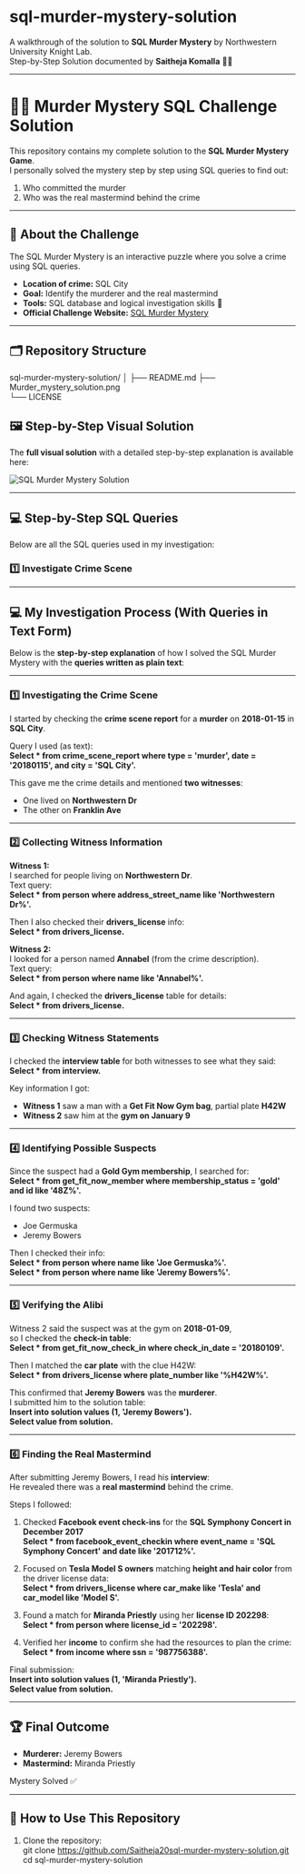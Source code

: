 # sql-murder-mystery-solution
A walkthrough of the solution to **SQL Murder Mystery** by Northwestern University Knight Lab.  
Step-by-Step Solution documented by **Saitheja Komalla** 🕵️‍♂️

---

# 🕵️‍♂️ Murder Mystery SQL Challenge Solution

This repository contains my complete solution to the **SQL Murder Mystery Game**.  
I personally solved the mystery step by step using SQL queries to find out:

1. Who committed the murder  
2. Who was the real mastermind behind the crime  

---

## 📖 About the Challenge

The SQL Murder Mystery is an interactive puzzle where you solve a crime using SQL queries.  

- **Location of crime:** SQL City  
- **Goal:** Identify the murderer and the real mastermind  
- **Tools:** SQL database and logical investigation skills 🧠  
- **Official Challenge Website:** [SQL Murder Mystery](https://mystery.knightlab.com/)

---

## 🗂️ Repository Structure
sql-murder-mystery-solution/
│
├── README.md
├── Murder_mystery_solution.png   
└── LICENSE                        


## 🖼️ Step-by-Step Visual Solution

The **full visual solution** with a detailed step-by-step explanation is available here:

![SQL Murder Mystery Solution](Murder_mystery_solution.png)

---

## 💻 Step-by-Step SQL Queries

Below are all the SQL queries used in my investigation:

### 1️⃣ Investigate Crime Scene


---

## 💻 My Investigation Process (With Queries in Text Form)

Below is the **step-by-step explanation** of how I solved the SQL Murder Mystery with the **queries written as plain text**:

---

### 1️⃣ Investigating the Crime Scene

I started by checking the **crime scene report** for a **murder** on **2018-01-15** in **SQL City**.

Query I used (as text):  
**Select * from crime_scene_report where type = 'murder', date = '20180115', and city = 'SQL City'.**

This gave me the crime details and mentioned **two witnesses**:
- One lived on **Northwestern Dr**  
- The other on **Franklin Ave**

---

### 2️⃣ Collecting Witness Information

**Witness 1:**  
I searched for people living on **Northwestern Dr**.  
Text query:  
**Select * from person where address_street_name like 'Northwestern Dr%'.**

Then I also checked their **drivers_license** info:  
**Select * from drivers_license.**

**Witness 2:**  
I looked for a person named **Annabel** (from the crime description).  
Text query:  
**Select * from person where name like 'Annabel%'.**

And again, I checked the **drivers_license** table for details:  
**Select * from drivers_license.**

---

### 3️⃣ Checking Witness Statements

I checked the **interview table** for both witnesses to see what they said:  
**Select * from interview.**

Key information I got:  
- **Witness 1** saw a man with a **Get Fit Now Gym bag**, partial plate **H42W**  
- **Witness 2** saw him at the **gym on January 9**

---

### 4️⃣ Identifying Possible Suspects

Since the suspect had a **Gold Gym membership**, I searched for:  
**Select * from get_fit_now_member where membership_status = 'gold' and id like '48Z%'.**

I found two suspects:  
- Joe Germuska  
- Jeremy Bowers

Then I checked their info:  
**Select * from person where name like 'Joe Germuska%'.**  
**Select * from person where name like 'Jeremy Bowers%'.**

---

### 5️⃣ Verifying the Alibi

Witness 2 said the suspect was at the gym on **2018-01-09**,  
so I checked the **check-in table**:  
**Select * from get_fit_now_check_in where check_in_date = '20180109'.**

Then I matched the **car plate** with the clue H42W:  
**Select * from drivers_license where plate_number like '%H42W%'.**

This confirmed that **Jeremy Bowers** was the **murderer**.  
I submitted him to the solution table:  
**Insert into solution values (1, 'Jeremy Bowers').**  
**Select value from solution.**

---

### 6️⃣ Finding the Real Mastermind

After submitting Jeremy Bowers, I read his **interview**:  
He revealed there was a **real mastermind** behind the crime.

Steps I followed:

1. Checked **Facebook event check-ins** for the **SQL Symphony Concert in December 2017**  
   **Select * from facebook_event_checkin where event_name = 'SQL Symphony Concert' and date like '201712%'.**

2. Focused on **Tesla Model S owners** matching **height and hair color** from the driver license data:  
   **Select * from drivers_license where car_make like 'Tesla' and car_model like 'Model S'.**

3. Found a match for **Miranda Priestly** using her **license ID 202298**:  
   **Select * from person where license_id = '202298'.**

4. Verified her **income** to confirm she had the resources to plan the crime:  
   **Select * from income where ssn = '987756388'.**

Final submission:  
**Insert into solution values (1, 'Miranda Priestly').**  
**Select value from solution.**

---

## 🏆 Final Outcome

- **Murderer:** Jeremy Bowers  
- **Mastermind:** Miranda Priestly  

Mystery Solved ✅

---

## 🚀 How to Use This Repository

1. Clone the repository:  
   git clone https://github.com/Saitheja20sql-murder-mystery-solution.git
   cd sql-murder-mystery-solution
